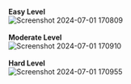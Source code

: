 <b>Easy Level</b>
<br>
![Screenshot 2024-07-01 170809](https://github.com/JatinBansal673/CANTILEVER/assets/172953890/450a8055-a398-40f6-af70-6f4297798b8a)
<br><br>
<b>Moderate Level</b>
<br>
![Screenshot 2024-07-01 170910](https://github.com/JatinBansal673/CANTILEVER/assets/172953890/97073fdb-b1b2-45e2-b2b7-de715aaf8f77)
<br><br>
<b>Hard Level</b>
<br>
![Screenshot 2024-07-01 170955](https://github.com/JatinBansal673/CANTILEVER/assets/172953890/07164519-64e3-43c2-81de-25b56c6c9825)
